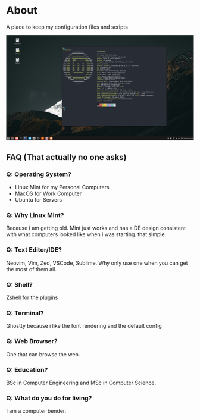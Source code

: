 # About

A place to keep my configuration files and scripts

![desktop](./assets/desktop.png)

## FAQ (That actually no one asks)

### Q: Operating System?

- Linux Mint for my Personal Computers
- MacOS for Work Computer
- Ubuntu for Servers

### Q: Why Linux Mint?

Because i am getting old. Mint just works and has a DE design
consistent with what computers looked like when i was starting.
that simple.

### Q: Text Editor/IDE?

Neovim, Vim, Zed, VSCode, Sublime. Why only use one when you can get
the most of them all.

### Q: Shell?

Zshell for the plugins

### Q: Terminal?

Ghostty because i like the font rendering and the default config

### Q: Web Browser?

One that can browse the web.

### Q: Education?

BSc in Computer Engineering and MSc in Computer Science.

### Q: What do you do for living?

I am a computer bender.
